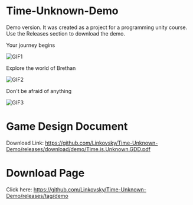 # Time-Unknown-Demo
Demo version. It was created as a project for a programming unity course.
Use the Releases section to download the demo.

Your journey begins

![GIF1](https://user-images.githubusercontent.com/92118783/188238814-96f8880f-62fb-46bf-987c-50a53a6df8f5.gif)

Explore the world of Brethan

![GIF2](https://user-images.githubusercontent.com/92118783/188238678-e297210e-b835-4468-bbdb-fc8e74e5ed76.gif)

Don't be afraid of anything

![GIF3](https://user-images.githubusercontent.com/92118783/188238709-62488a8d-5aa5-44a9-af20-edb330ba1b3e.gif)

 
# Game Design Document
Download Link: https://github.com/Linkovsky/Time-Unknown-Demo/releases/download/demo/Time.is.Unknown.GDD.pdf
# Download Page
Click here: https://github.com/Linkovsky/Time-Unknown-Demo/releases/tag/demo

